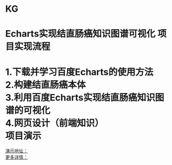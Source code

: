 # KG
Echarts实现结直肠癌知识图谱可视化
项目实现流程<br>
===========
1.下载并学习百度Echarts的使用方法<br>
2.构建结直肠癌本体<br>
3.利用百度Echarts实现结直肠癌知识图谱的可视化<br>
4.网页设计（前端知识）<br>
项目演示<br>
======
[演示地址：](https://liuxiaocong20.github.io/KG/)<br>
[更多详情：]()<br>
